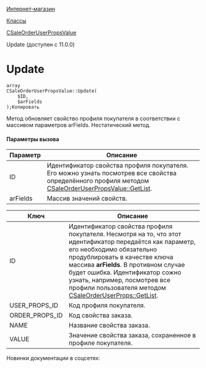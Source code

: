 [Интернет-магазин](/api_help/sale/index.php)

[Классы](/api_help/sale/classes/index.php)

[CSaleOrderUserPropsValue](/api_help/sale/classes/csaleorderuserpropsvalue/index.php)

Update (доступен с 11.0.0)

Update
======

```
array
CSaleOrderUserPropsValue::Update(
	$ID,
	$arFields
);Копировать
```

Метод обновляет свойство профиля покупателя в соответствии с массивом параметров arFields. Нестатический метод.

#### Параметры вызова

| Параметр | Описание |
| --- | --- |
| ID | Идентификатор свойства профиля покупателя. Его можно узнать посмотрев все свойства определённого профиля методом [CSaleOrderUserPropsValue::GetList](/api_help/sale/classes/csaleorderuserpropsvalue/csaleorderuserpropsvalue__getlist.19b444a8.php). |
| arFields | Массив значений свойств. |

| Ключ | Описание |
| --- | --- |
| ID | Идентификатор свойства профиля покупателя. Несмотря на то, что этот идентификатор передаётся как параметр, его необходимо обязательно продублировать в качестве ключа массива **arFields**. В противном случае будет ошибка. Идентификатор сожно узнать, например, посмотрев все профили пользователя методом [CSaleOrderUserProps::GetList](/api_help/sale/classes/csaleorderuserprops/csaleorderuserprops__getlist.244c2c9f.php). |
| USER\_PROPS\_ID | Код профиля покупателя. |
| ORDER\_PROPS\_ID | Код свойства заказа. |
| NAME | Название свойства заказа. |
| VALUE | Значение свойства заказа, сохраненное в профиле покупателя. |

Новинки документации в соцсетях: